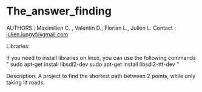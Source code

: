 # The_answer_finding
AUTHORS : Maximilien C. , Valentin D., Florian L., Julien L.
Contact : julien.lungyf@gmail.com

Libraries:

If you need to install libraries on linux, you can use the following commands
"
sudo apt-get install libsdl2-dev
sudo apt-get install libsdl2-ttf-dev
"

Description:
A project to find the shortest path between 2 points, while 
only taking lit roads.
